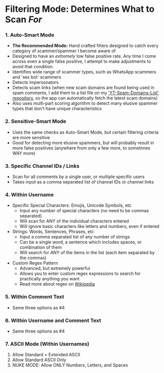 # Filtering Mode: Determines What to Scan _For_

### 1. Auto-Smart Mode
   - **The Recommended Mode:** Hand crafted filters designed to catch every category of scammer/spammer I become aware of
   - Designed to have an _extremely_ low false positive rate. Any time I come across even a single false positive, I attempt to make adjustments to avoid that condition.
   - Identifies wide range of scammer types, such as WhatsApp scammers and 'sex bot' scammers
   - Detects impersonators
   - Detects scam links (when new scam domains are found being used in spam comments, I add them to a list file on my ['YT-Spam-Domains-List' repository](https://github.com/ThioJoe/YT-Spam-Domains-List), so the app can automatically fetch the latest scam domains)
   - Also uses multi-part scoring algorithm to detect many elusive spammer types that don't have unique characteristics 
### 2. Sensitive-Smart Mode
   - Uses the same checks as Auto-Smart Mode, but certain filtering criteria are more sensitive
   - Good for detecting more elusive spammers, but will probably result in more false positives (anywhere from only a few more, to sometimes WAY more)
### 3. Specific Channel IDs / Links
   - Scan for all comments by a single user, or multiple specific users
   - Takes input as a comma separated list of channel IDs or channel links
### 4. Within Username
   - Specific Special Characters: Emojis, Unicode Symbols, etc
      - Input any number of special characters (no need to be commas separated)
      - Will scan for ANY of the individual characters entered
      - Will ignore basic characters like letters and numbers, even if entered
   - Strings: Words, Sentences, Phrases, etc
      - Input a comma separated list of any number of strings
      - Can be a single word, a sentence which includes spaces, or combination of them
      - Will search for ANY of the items in the list (each item separated by the commas)
   - Custom Regex Pattern
      - Advanced, but extremely powerful
      - Allows you to enter custom regex expressions to search for practically anything you want
      - Read more about regex on [Wikipedia](https://en.wikipedia.org/wiki/Regular_expression)

### 5. Within Comment Text
   - Same three options as #4

### 6. Within Username and Comment Text
   - Same three options as #4

### 7. ASCII Mode (Within Usernames)
   1. Allow Standard + Extended ASCII
   2. Allow Standard ASCII Only
   3. NUKE MODE: Allow ONLY Numbers, Letters, and Spaces